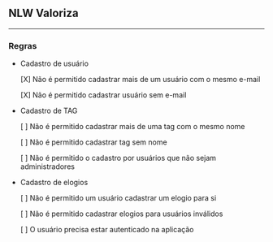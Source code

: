 ## NLW Valoriza
---

### Regras 

- Cadastro de usuário
  
  [X] Não é permitido cadastrar mais de um usuário com o mesmo e-mail

  [X] Não é permitido cadastrar usuário sem e-mail


- Cadastro de TAG

  [ ] Não é permitido cadastrar mais de uma tag com o mesmo nome

  [ ] Não é permitido cadastrar tag sem nome

  [ ] Não é permitido o cadastro por usuários que não sejam administradores


- Cadastro de elogios

  [ ] Não é permitido um usuário cadastrar um elogio para si

  [ ] Não é permitido cadastrar elogios para usuários inválidos

  [ ] O usuário precisa estar autenticado na aplicação